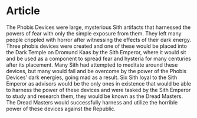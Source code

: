 # Article

The Phobis Devices were large, mysterious Sith artifacts that harnessed the powers of fear with only the simple exposure from them.
They left many people crippled with horror after witnessing the effects of their dark energy.
Three phobis devices were created and one of these would be placed into the Dark Temple on Dromund Kaas by the Sith Emperor, where it would sit and be used as a component to spread fear and hysteria for many centuries after its placement.
Many Sith had attempted to meditate around these devices, but many would fail and be overcome by the power of the Phobis Devices’ dark energies, going mad as a result.
Six Sith loyal to the Sith Emperor as advisors would be the only ones in existence that would be able to harness the power of these devices and were tasked by the Sith Emperor to study and research them, they would be known as the Dread Masters.
The Dread Masters would successfully harness and utilize the horrible power of these devices against the Republic.
